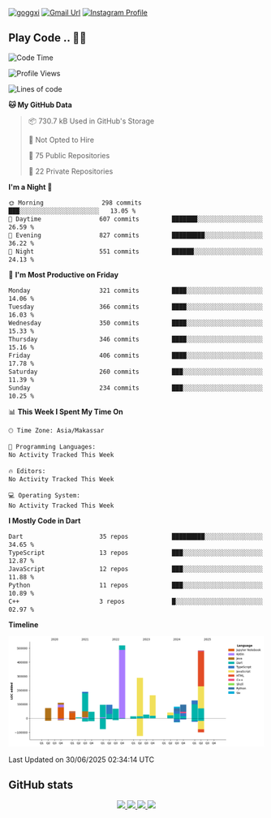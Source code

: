 [![goggxi](https://img.shields.io/badge/Portofolio-Goggxi-orange)](https://goggxi.github.io)
[![Gmail Url](https://img.shields.io/twitter/url?label=Goggxi@gmail.com&logo=gmail&style=social&url=http%3A%2F%2Fmailto%3Acontact.Goggxi@gmail.com)](mailto:Goggxi@gmail.com) [![Instagram Profile](https://img.shields.io/twitter/url?label=moh_rifkan&logo=instagram&style=social&url=https://www.instagram.com/moh_rifkan/)](https://www.instagram.com/moh_rifkan/)

## Play Code .. 💬🚀

<!-- [![Moh Rifkan GitHub stats](https://github-readme-stats.vercel.app/api?username=goggxi&count_private=true&show_icons=true&theme=dracula&custom_title=Goggxi%20Statistic%20🚀)](https://github.com/goggxi/goggxi)

[![Top Langs](https://github-readme-stats.vercel.app/api/top-langs/?username=goggxi&langs_count=8&layout=compact&show_icons=true&theme=dracula)](https://github.com/goggxi/goggxi) -->

<!--START_SECTION:waka-->
![Code Time](http://img.shields.io/badge/Code%20Time-4%2C369%20hrs%2016%20mins-blue)

![Profile Views](http://img.shields.io/badge/Profile%20Views-0-blue)

![Lines of code](https://img.shields.io/badge/From%20Hello%20World%20I%27ve%20Written-2.6%20million%20lines%20of%20code-blue)

**🐱 My GitHub Data** 

> 📦 730.7 kB Used in GitHub's Storage 
 > 
> 🚫 Not Opted to Hire
 > 
> 📜 75 Public Repositories 
 > 
> 🔑 22 Private Repositories 
 > 
**I'm a Night 🦉** 

```text
🌞 Morning                298 commits         ███░░░░░░░░░░░░░░░░░░░░░░   13.05 % 
🌆 Daytime                607 commits         ███████░░░░░░░░░░░░░░░░░░   26.59 % 
🌃 Evening                827 commits         █████████░░░░░░░░░░░░░░░░   36.22 % 
🌙 Night                  551 commits         ██████░░░░░░░░░░░░░░░░░░░   24.13 % 
```
📅 **I'm Most Productive on Friday** 

```text
Monday                   321 commits         ████░░░░░░░░░░░░░░░░░░░░░   14.06 % 
Tuesday                  366 commits         ████░░░░░░░░░░░░░░░░░░░░░   16.03 % 
Wednesday                350 commits         ████░░░░░░░░░░░░░░░░░░░░░   15.33 % 
Thursday                 346 commits         ████░░░░░░░░░░░░░░░░░░░░░   15.16 % 
Friday                   406 commits         ████░░░░░░░░░░░░░░░░░░░░░   17.78 % 
Saturday                 260 commits         ███░░░░░░░░░░░░░░░░░░░░░░   11.39 % 
Sunday                   234 commits         ███░░░░░░░░░░░░░░░░░░░░░░   10.25 % 
```


📊 **This Week I Spent My Time On** 

```text
🕑︎ Time Zone: Asia/Makassar

💬 Programming Languages: 
No Activity Tracked This Week

🔥 Editors: 
No Activity Tracked This Week

💻 Operating System: 
No Activity Tracked This Week
```

**I Mostly Code in Dart** 

```text
Dart                     35 repos            █████████░░░░░░░░░░░░░░░░   34.65 % 
TypeScript               13 repos            ███░░░░░░░░░░░░░░░░░░░░░░   12.87 % 
JavaScript               12 repos            ███░░░░░░░░░░░░░░░░░░░░░░   11.88 % 
Python                   11 repos            ███░░░░░░░░░░░░░░░░░░░░░░   10.89 % 
C++                      3 repos             █░░░░░░░░░░░░░░░░░░░░░░░░   02.97 % 
```



**Timeline**

![Lines of Code chart](https://raw.githubusercontent.com/Goggxi/Goggxi/main/assets/bar_graph.png)


 Last Updated on 30/06/2025 02:34:14 UTC
<!--END_SECTION:waka-->

## GitHub stats

<p align="center">
  <a href="https://github.com/goggxi">
    <img src="http://github-profile-summary-cards.vercel.app/api/cards/profile-details?username=goggxi&theme=transparent" />
  </a>
  <a href="https://github.com/goggxi">
    <img src="https://github-readme-streak-stats.herokuapp.com/?user=goggxi&hide_border=true&card_width=338&theme=transparent" />
  </a>
  <a href="https://github.com/goggxi">
    <img src="http://github-profile-summary-cards.vercel.app/api/cards/stats?username=goggxi&theme=transparent" />
  </a>
  <a href="https://github.com/goggxi">
    <img src="https://github-readme-stats.vercel.app/api/top-langs/?username=goggxi&langs_count=10&exclude_repo=&hide=c,makefile,html,css,sass,nix,nunjucks,tsql,dockerfile,shell&card_width=699&hide_border=true&theme=transparent" />
  </a>
  <!-- <br/>
  <a href="https://github.com/goggxi">
    <img src="https://komarev.com/ghpvc/?username=goggxi&color=blue&style=flat" />
  </a> -->
</p>
